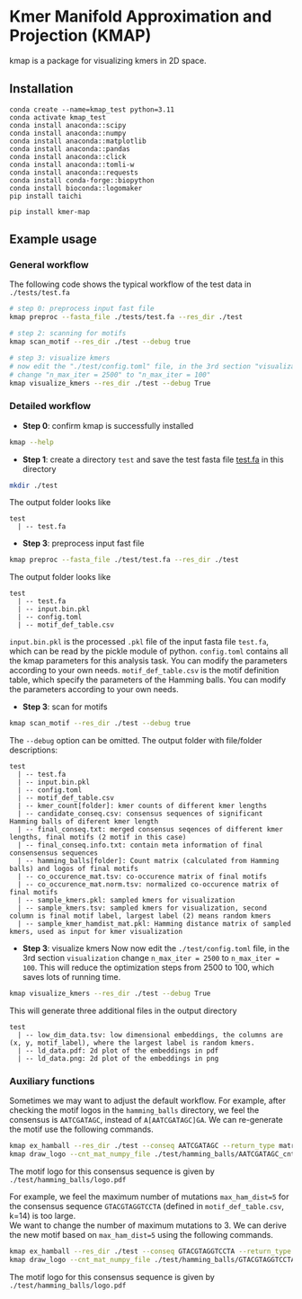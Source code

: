 # Kmer Manifold Approximation and Projection (KMAP)
kmap is a package for visualizing kmers in 2D space. 

## Installation
```
conda create --name=kmap_test python=3.11
conda activate kmap_test
conda install anaconda::scipy
conda install anaconda::numpy
conda install anaconda::matplotlib
conda install anaconda::pandas
conda install anaconda::click
conda install anaconda::tomli-w
conda install anaconda::requests
conda install conda-forge::biopython
conda install bioconda::logomaker
pip install taichi

pip install kmer-map
```

## Example usage
### General workflow
The following code shows the typical workflow of the test data in `./tests/test.fa`
```bash
# step 0: preprocess input fast file
kmap preproc --fasta_file ./tests/test.fa --res_dir ./test 

# step 2: scanning for motifs 
kmap scan_motif --res_dir ./test --debug true

# step 3: visualize kmers
# now edit the "./test/config.toml" file, in the 3rd section "visualization"
# change "n_max_iter = 2500" to "n_max_iter = 100"  
kmap visualize_kmers --res_dir ./test --debug True
```



### Detailed workflow
- **Step 0**: confirm kmap is successfully installed
```bash
kmap --help
```
- **Step 1**: create a directory `test` and save the test fasta file [test.fa](./tests/test.fa) in this directory
```bash 
mkdir ./test
```
The output folder looks like
```
test
  | -- test.fa
```
- **Step 3**: preprocess input fast file
```bash 
kmap preproc --fasta_file ./test/test.fa --res_dir ./test 
```
The output folder looks like
```
test
  | -- test.fa
  | -- input.bin.pkl
  | -- config.toml
  | -- motif_def_table.csv
```
`input.bin.pkl` is the processed `.pkl` file of the input fasta file `test.fa`, which can be read by the pickle module of python. 
`config.toml` contains all the kmap parameters for this analysis task. You can modify the parameters according to your own needs.
`motif_def_table.csv` is the motif definition table, which specify the parameters of the Hamming balls. You can modify the parameters according to your own needs.
- **Step 3**: scan for motifs
```bash 
kmap scan_motif --res_dir ./test --debug true 
```
The `--debug` option can be omitted. The output folder with file/folder descriptions:
```
test
  | -- test.fa
  | -- input.bin.pkl
  | -- config.toml
  | -- motif_def_table.csv
  | -- kmer_count[folder]: kmer counts of different kmer lengths
  | -- candidate_conseq.csv: consensus sequences of significant Hamming balls of diferent kmer length
  | -- final_conseq.txt: merged consensus seqences of different kmer lengths, final motifs (2 motif in this case)
  | -- final_conseq.info.txt: contain meta information of final consensensus sequences
  | -- hamming_balls[folder]: Count matrix (calculated from Hamming balls) and logos of final motifs
  | -- co_occurence_mat.tsv: co-occurence matrix of final motifs
  | -- co_occurence_mat.norm.tsv: normalized co-occurence matrix of final motifs
  | -- sample_kmers.pkl: sampled kmers for visualization
  | -- sample_kmers.tsv: sampled kmers for visualization, second column is final motif label, largest label (2) means random kmers
  | -- sample_kmer_hamdist_mat.pkl: Hamming distance matrix of sampled kmers, used as input for kmer visualization
```
-  **Step 3**: visualize kmers
Now now edit the `./test/config.toml` file, 
in the 3rd section `visualization` change `n_max_iter = 2500` to `n_max_iter = 100`. 
This will reduce the optimization steps from 2500 to 100, which saves lots of running time.
```bash 
kmap visualize_kmers --res_dir ./test --debug True
```
This will generate three additional files in the output directory
```
test
  | -- low_dim_data.tsv: low dimensional embeddings, the columns are (x, y, motif_label), where the largest label is random kmers.
  | -- ld_data.pdf: 2d plot of the embeddings in pdf 
  | -- ld_data.png: 2d plot of the embeddings in png
```

### Auxiliary functions

Sometimes we may want to adjust the default workflow.
For example, after checking the motif logos in the `hamming_balls` directory, we feel the consensus is `AATCGATAGC`, instead of `A[AATCGATAGC]GA`. 
We can re-generate the motif use the following commands.
```bash
kmap ex_hamball --res_dir ./test --conseq AATCGATAGC --return_type matrix --output_file ./test/hamming_balls/AATCGATAGC_cntmat.csv 
kmap draw_logo --cnt_mat_numpy_file ./test/hamming_balls/AATCGATAGC_cntmat.csv --output_fig_file ./test/hamming_balls/logo.pdf
```
The motif logo for this consensus sequence is given by `./test/hamming_balls/logo.pdf`

For example, we feel the maximum number of mutations `max_ham_dist=5` for the consensus sequence `GTACGTAGGTCCTA` (defined in `motif_def_table.csv`, k=14) is too large.  
We want to change the number of maximum mutations to 3. We can derive the new motif based on `max_ham_dist=5` using the following commands.
```bash
kmap ex_hamball --res_dir ./test --conseq GTACGTAGGTCCTA --return_type matrix --max_ham_dist 3 --output_file ./test/hamming_balls/GTACGTAGGTCCTA_cntmat.csv 
kmap draw_logo --cnt_mat_numpy_file ./test/hamming_balls/GTACGTAGGTCCTA_cntmat.csv --output_fig_file ./test/hamming_balls/logo.pdf
```
The motif logo for this consensus sequence is given by `./test/hamming_balls/logo.pdf`

[comment]: <> (Release commands)
[comment]: <> (python -m build) 
[comment]: <> (python3 -m twine upload --repository testpypi dist/*)

